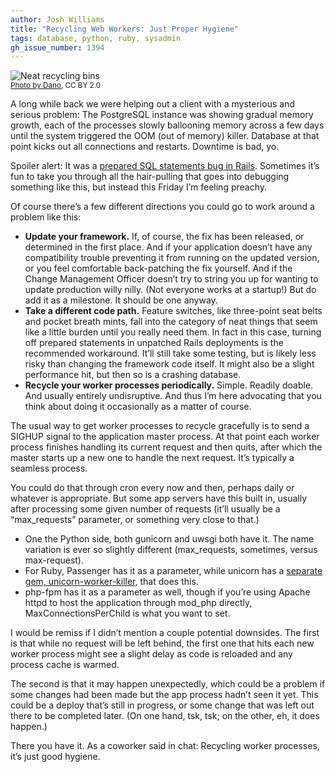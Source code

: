 ```yaml
---
author: Josh Williams
title: "Recycling Web Workers: Just Proper Hygiene"
tags: database, python, ruby, sysadmin
gh_issue_number: 1394
---
```


<img src="/blog/2018/03/23/recycling_web_workers/recycling.jpg" alt="Neat recycling bins"><br/>
<small>[Photo by Dano](https://www.flickr.com/photos/mukluk/441228222/), CC BY 2.0</small>

A long while back we were helping out a client with a mysterious and serious problem: The PostgreSQL instance was showing gradual memory growth, each of the processes slowly ballooning memory across a few days until the system triggered the OOM (out of memory) killer. Database at that point kicks out all connections and restarts. Downtime is bad, yo.

Spoiler alert: It was a [prepared SQL statements bug in Rails](https://github.com/rails/rails/issues/14645). Sometimes it’s fun to take you through all the hair-pulling that goes into debugging something like this, but instead this Friday I’m feeling preachy.

Of course there’s a few different directions you could go to work around a problem like this:

- **Update your framework.** If, of course, the fix has been released, or determined in the first place. And if your application doesn’t have any compatibility trouble preventing it from running on the updated version, or you feel comfortable back-patching the fix yourself. And if the Change Management Officer doesn’t try to string you up for wanting to update production willy nilly. (Not everyone works at a startup!) But do add it as a milestone. It should be one anyway.
- **Take a different code path.** Feature switches, like three-point seat belts and pocket breath mints, fall into the category of neat things that seem like a little burden until you really need them. In fact in this case, turning off prepared statements in unpatched Rails deployments is the recommended workaround. It’ll still take some testing, but is likely less risky than changing the framework code itself. It might also be a slight performance hit, but then so is a crashing database.
- **Recycle your worker processes periodically.** Simple. Readily doable. And usually entirely undisruptive. And thus I’m here advocating that you think about doing it occasionally as a matter of course.

The usual way to get worker processes to recycle gracefully is to send a SIGHUP signal to the application master process. At that point each worker process finishes handling its current request and then quits, after which the master starts up a new one to handle the next request. It’s typically a seamless process.

You could do that through cron every now and then, perhaps daily or whatever is appropriate. But some app servers have this built in, usually after processing some given number of requests (it’ll usually be a “max\_requests” parameter, or something very close to that.)

- One the Python side, both gunicorn and uwsgi both have it. The name variation is ever so slightly different (max\_requests, sometimes, versus max-request).
- For Ruby, Passenger has it as a parameter, while unicorn has a [separate gem, unicorn-worker-killer](https://rubygems.org/gems/unicorn-worker-killer), that does this.
- php-fpm has it as a parameter as well, though if you’re using Apache httpd to host the application through mod\_php directly, MaxConnectionsPerChild is what you want to set.

I would be remiss if I didn’t mention a couple potential downsides. The first is that while no request will be left behind, the first one that hits each new worker process might see a slight delay as code is reloaded and any process cache is warmed.

The second is that it may happen unexpectedly, which could be a problem if some changes had been made but the app process hadn’t seen it yet. This could be a deploy that’s still in progress, or some change that was left out there to be completed later. (On one hand, tsk, tsk; on the other, eh, it does happen.)

There you have it. As a coworker said in chat: Recycling worker processes, it’s just good hygiene.
